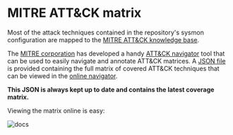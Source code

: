 # MITRE ATT&CK matrix

Most of the  attack techniques contained in the repository's sysmon configuration are mapped to the [MITRE ATT&CK knowledge base](https://attack.mitre.org/wiki/Main_Page).

The [MITRE corporation](https://www.mitre.org/) has developed a handy [ATT&CK navigator](https://github.com/mitre/attack-navigator) tool that can be used to easily navigate and annotate ATT&CK matrices. A [JSON file](https://github.com/olafhartong/sysmon-modular/blob/master/attack_matrix/Sysmon-modular.json) is provided containing the full matrix of covered ATT&CK techniques that can be viewed in the [online navigator](https://mitre.github.io/attack-navigator/enterprise/#layerURL=https%3A%2F%2Fraw.githubusercontent.com%2Folafhartong%2Fsysmon-modular%2Fmaster%2Fattack_matrix%2FSysmon-modular.json&scoring=false&clear_annotations=false).

**This JSON is always kept up to date and contains the latest coverage matrix.**

Viewing the matrix online is easy:

![docs](https://github.com/olafhartong/sysmon-modular/blob/master/attack_matrix/demo.gif)
